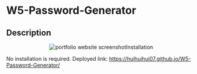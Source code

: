 # W5-Password-Generator

## Description
<p align="center">
<img alt="portfolio website screenshot" src="./assets/Screenshot.jpg>
</p>

- The app generates a random password for the user.
- The app presents a set of prompt to determine the user's request to include which character type.
- The app validates each input so that at least one character type is selected.
- The app then generates the random password and displays it on the screen.

## Installation
No installation is required. 
Deployed link: https://huihuihui07.github.io/W5-Password-Generator/

